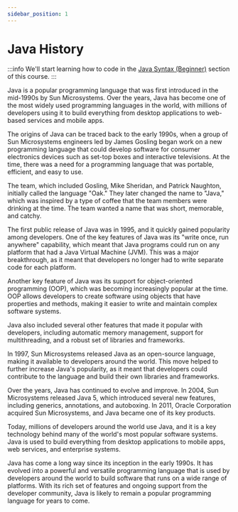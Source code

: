 ```yaml
---
sidebar_position: 1
---
```


# Java History

:::info
We'll start learning how to code in the [Java Syntax (Beginner)](../fundamentals/introduction) section of this course.
:::

Java is a popular programming language that was first introduced in the mid-1990s by Sun Microsystems. Over the years, Java has become one of the most widely used programming languages in the world, with millions of developers using it to build everything from desktop applications to web-based services and mobile apps.

The origins of Java can be traced back to the early 1990s, when a group of Sun Microsystems engineers led by James Gosling began work on a new programming language that could develop software for consumer electronics devices such as set-top boxes and interactive televisions. At the time, there was a need for a programming language that was portable, efficient, and easy to use.

The team, which included Gosling, Mike Sheridan, and Patrick Naughton, initially called the language "Oak." They later changed the name to "Java," which was inspired by a type of coffee that the team members were drinking at the time. The team wanted a name that was short, memorable, and catchy.

The first public release of Java was in 1995, and it quickly gained popularity among developers. One of the key features of Java was its "write once, run anywhere" capability, which meant that Java programs could run on any platform that had a Java Virtual Machine (JVM). This was a major breakthrough, as it meant that developers no longer had to write separate code for each platform.

Another key feature of Java was its support for object-oriented programming (OOP), which was becoming increasingly popular at the time. OOP allows developers to create software using objects that have properties and methods, making it easier to write and maintain complex software systems.

Java also included several other features that made it popular with developers, including automatic memory management, support for multithreading, and a robust set of libraries and frameworks.

In 1997, Sun Microsystems released Java as an open-source language, making it available to developers around the world. This move helped to further increase Java's popularity, as it meant that developers could contribute to the language and build their own libraries and frameworks.

Over the years, Java has continued to evolve and improve. In 2004, Sun Microsystems released Java 5, which introduced several new features, including generics, annotations, and autoboxing. In 2011, Oracle Corporation acquired Sun Microsystems, and Java became one of its key products.

Today, millions of developers around the world use Java, and it is a key technology behind many of the world's most popular software systems. Java is used to build everything from desktop applications to mobile apps, web services, and enterprise systems.

Java has come a long way since its inception in the early 1990s. It has evolved into a powerful and versatile programming language that is used by developers around the world to build software that runs on a wide range of platforms. With its rich set of features and ongoing support from the developer community, Java is likely to remain a popular programming language for years to come.
